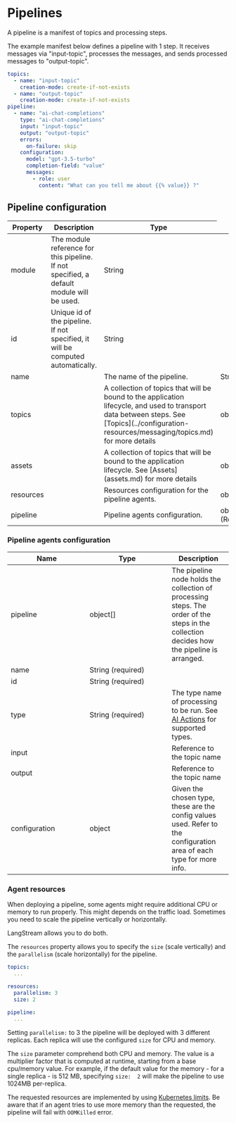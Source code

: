 # Pipelines

A pipeline is a manifest of topics and processing steps.

The example manifest below defines a pipeline with 1 step. It receives messages via "input-topic", processes the messages, and sends processed messages to "output-topic".

```yaml
topics:
  - name: "input-topic"
    creation-mode: create-if-not-exists
  - name: "output-topic"
    creation-mode: create-if-not-exists
pipeline:
  - name: "ai-chat-completions"
    type: "ai-chat-completions"
    input: "input-topic"
    output: "output-topic"
    errors:
      on-failure: skip
    configuration:
      model: "gpt-3.5-turbo"
      completion-field: "value"
      messages:
        - role: user
          content: "What can you tell me about {{% value}} ?"
```

## Pipeline configuration

<table>
   <thead>
      <tr>
         <th width="163">Property</th>
         <th>Description</th>
         <th>Type</th>
      </tr>
   </thead>
   <tbody>
      <tr>
         <td>module</td>
         <td>The module reference for this pipeline. If not specified, a default module will be used.</td>
         <td>String</td>
      </tr>
      <tr>
         <td>id</td>
         <td>Unique id of the pipeline. If not specified, it will be computed automatically.</td>
         <td>String</td>
      </tr>
      <tr>
         <td>name</td>
         <td></td>
         <td>The name of the pipeline.</td>
         <td>String</td>
      </tr>
      <tr>
         <td>topics</td>
         <td></td>
         <td>A collection of topics that will be bound to the application lifecycle, and used to transport data between steps. See [Topics](../configuration-resources/messaging/topics.md) for more details</td>
         <td>object[]</td>
      </tr>
      <tr>
         <td>assets</td>
         <td></td>
         <td>A collection of topics that will be bound to the application lifecycle. See [Assets](assets.md) for more details</td>
         <td>object[]</td>
      </tr>
      <tr>
         <td>resources</td>
         <td></td>
         <td>Resources configuration for the pipeline agents. </td>
         <td>object</td>
      </tr>
      <tr>
         <td>pipeline</td>
         <td></td>
         <td>Pipeline agents configuration.</td>
         <td>object[] (Required)</td>
      </tr>
   </tbody>
</table>


### Pipeline agents configuration

<table><thead><tr><th width="163.33333333333331">Name</th><th width="171">Type</th><th>Description</th></tr></thead><tbody><tr><td>pipeline<br></td><td>object[]</td><td>The pipeline node holds the collection of processing steps. The order of the steps in the collection decides how the pipeline is arranged.</td></tr><tr><td>name</td><td>String (required)</td><td></td></tr><tr><td>id</td><td>String (required)</td><td></td></tr><tr><td>type</td><td>String (required)</td><td>The type name of processing to be run. See <a href="../pipeline-agents/ai-actions/">AI Actions</a> for supported types.</td></tr><tr><td>input</td><td><br></td><td>Reference to the topic name</td></tr><tr><td>output</td><td><br></td><td>Reference to the topic name</td></tr><tr><td>configuration</td><td>object</td><td>Given the chosen type, these are the config values used. Refer to the configuration area of each type for more info.</td></tr></tbody></table>

### Agent resources

When deploying a pipeline, some agents might require additional CPU or memory to run properly. This might depends on the traffic load.
Sometimes you need to scale the pipeline vertically or horizontally.

LangStream allows you to do both.

The `resources` property allows you to specify the `size` (scale vertically) and the `parallelism` (scale horizontally) for the pipeline.


```yaml
topics:
  ...

resources:
  parallelism: 3
  size: 2
  
pipeline:
  ...
```

Setting `parallelism:` to 3 the pipeline will be deployed with 3 different replicas. Each replica will use the configured `size` for CPU and memory.

The `size` parameter comprehend both CPU and memory. The value is a multiplier factor that is computed at runtime, starting from a base cpu/memory value.
For example, if the default value for the memory - for a single replica - is 512 MB, specifying `size:  2` will make the pipeline to use 1024MB per-replica.

The requested resources are implemented by using [Kubernetes limits](https://kubernetes.io/docs/tasks/configure-pod-container/assign-cpu-resource/). 
Be aware that if an agent tries to use more memory than the requested, the pipeline will fail with `OOMKilled` error. 